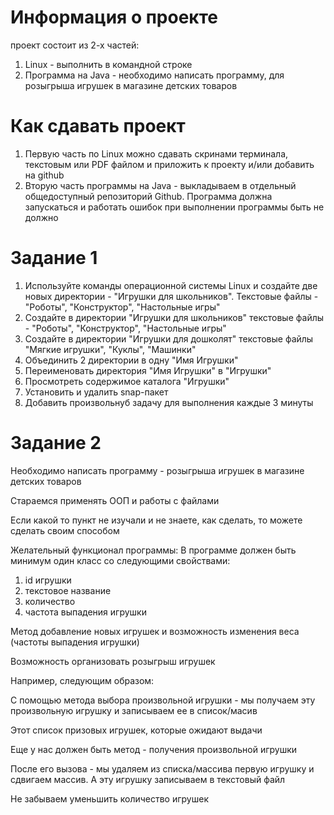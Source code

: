 # Информация о проекте 
проект состоит из 2-х частей: 
1. Linux - выполнить в командной строке 
2. Программа на Java - необходимо написать программу, для розыгрыша игрушек в магазине детских товаров 

# Как сдавать проект 
1. Первую часть по Linux можно сдавать скринами терминала, текстовым или PDF файлом и приложить к проекту и/или добавить на github 
2. Вторую часть программы на Java - выкладываем в отдельный общедоступный репозиторий Github. Программа должна запускаться и работать  ошибок при выполнении программы быть не должно 

# Задание 1
1. Используйте команды операционной системы Linux и создайте две новых директории - "Игрушки для школьников". Текстовые файлы - "Роботы", "Конструктор", "Настольные игры" 
2. Создайте в директории "Игрушки для школьников" текстовые файлы - "Роботы", "Конструктор", "Настольные игры" 
3. Создайте в директории "Игрушки для дошколят" текстовые файлы "Мягкие игрушки", "Куклы", "Машинки" 
4. Объединить 2 директории в одну "Имя Игрушки" 
5. Переименовать директория "Имя Игрушки" в "Игрушки" 
6. Просмотреть содержимое каталога "Игрушки" 
7. Установить и удалить snap-пакет
8. Добавить произвольнуб задачу для выполнения каждые 3 минуты 

# Задание 2
Необходимо написать программу - розыгрыша игрушек в магазине детских товаров

Стараемся применять ООП и работы с файлами 

Если какой то пункт не изучали и не знаете, как сделать, то можете сделать своим способом 

Желательный функционал программы: 
В программе должен быть минимум один класс со следующими свойствами: 
1. id игрушки 
2. текстовое название 
3. количество 
4. частота выпадения игрушки 

Метод добавление новых игрушек и возможность изменения веса (частоты выпадения игрушки)

Возможность организовать розыгрыш игрушек 

Например, следующим образом: 

С помощью метода выбора произвольной игрушки - мы получаем эту произвольную игрушку и записываем ее в список/масив 

Этот список призовых игрушек, которые ожидают выдачи 

Еще у нас должен быть метод - получения произвольной игрушки 

После его вызова - мы удаляем из списка/массива первую игрушку и сдвигаем массив. А эту игрушку записываем в текстовый файл 

Не забываем уменьшить количество игрушек 
